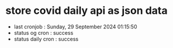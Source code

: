 # store covid daily api as json data

- last cronjob : Sunday, 29 September 2024 01:15:50
- status og cron : success
- status daily cron : success
      
      